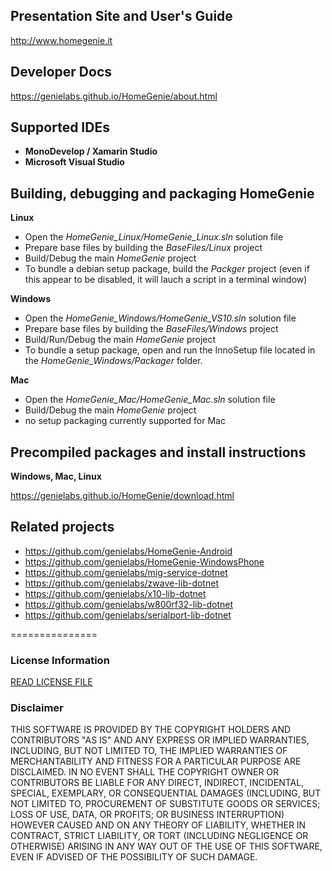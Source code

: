 ## Presentation Site and User's Guide

http://www.homegenie.it

## Developer Docs

https://genielabs.github.io/HomeGenie/about.html

## Supported IDEs

- **MonoDevelop / Xamarin Studio**
- **Microsoft Visual Studio**

## Building, debugging and packaging HomeGenie

**Linux**
- Open the *HomeGenie_Linux/HomeGenie_Linux.sln* solution file
- Prepare base files by building the *BaseFiles/Linux* project
- Build/Debug the main *HomeGenie* project
- To bundle a debian setup package, build the *Packger* project (even if this appear to be disabled, it will lauch a script in a terminal window)

**Windows**
- Open the *HomeGenie_Windows/HomeGenie_VS10.sln* solution file
- Prepare base files by building the *BaseFiles/Windows* project
- Build/Run/Debug the main *HomeGenie* project
- To bundle a setup package, open and run the InnoSetup file located in the *HomeGenie_Windows/Packager* folder.

**Mac**
- Open the *HomeGenie_Mac/HomeGenie_Mac.sln* solution file
- Build/Debug the main *HomeGenie* project
- no setup packaging currently supported for Mac

## Precompiled packages and install instructions

**Windows, Mac, Linux**

https://genielabs.github.io/HomeGenie/download.html

## Related projects

- https://github.com/genielabs/HomeGenie-Android
- https://github.com/genielabs/HomeGenie-WindowsPhone
- https://github.com/genielabs/mig-service-dotnet
- https://github.com/genielabs/zwave-lib-dotnet
- https://github.com/genielabs/x10-lib-dotnet
- https://github.com/genielabs/w800rf32-lib-dotnet
- https://github.com/genielabs/serialport-lib-dotnet

===============

### License Information

[READ LICENSE FILE](LICENSE)

### Disclaimer

THIS SOFTWARE IS PROVIDED BY THE COPYRIGHT HOLDERS AND CONTRIBUTORS "AS IS" AND ANY EXPRESS OR IMPLIED WARRANTIES, INCLUDING, BUT NOT LIMITED TO, THE IMPLIED WARRANTIES OF MERCHANTABILITY AND FITNESS FOR A PARTICULAR PURPOSE ARE DISCLAIMED. IN NO EVENT SHALL THE COPYRIGHT OWNER OR CONTRIBUTORS BE LIABLE FOR ANY DIRECT, INDIRECT, INCIDENTAL, SPECIAL, EXEMPLARY, OR CONSEQUENTIAL DAMAGES (INCLUDING, BUT NOT LIMITED TO, PROCUREMENT OF SUBSTITUTE GOODS OR SERVICES; LOSS OF USE, DATA, OR PROFITS; OR BUSINESS INTERRUPTION) HOWEVER CAUSED AND ON ANY THEORY OF LIABILITY, WHETHER IN CONTRACT, STRICT LIABILITY, OR TORT (INCLUDING NEGLIGENCE OR OTHERWISE) ARISING IN ANY WAY OUT OF THE USE OF THIS SOFTWARE, EVEN IF ADVISED OF THE POSSIBILITY OF SUCH DAMAGE.
